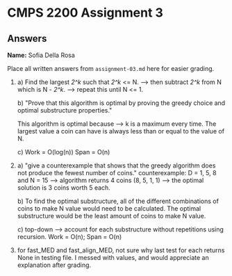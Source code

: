 # CMPS 2200 Assignment 3
## Answers

**Name:** Sofia Della Rosa


Place all written answers from `assignment-03.md` here for easier grading.

1. a) Find the largest *2^k* such that *2^k* <= N. --> then subtract *2^k* from N which is N - *2^k*. --> repeat this until N <= 1.
   
   b) "Prove that this algorithm is optimal by proving the greedy choice and optimal substructure properties."
   
   This algorithm is optimal because --> k is a maximum every time. The largest value a coin can have is always less than or equal to the value of N.

   c) Work = O(log(n)) 
      Span = O(n)
2. a) "give a counterexample that shows that the greedy algorithm does not produce the fewest number of coins."
   counterexample: D = 1, 5, 8 and N = 15 --> algorithm returns 4 coins (8, 5, 1, 1) --> the optimal solution is 3 coins worth 5 each.
   
   b) To find the optimal substructure, all of the different combinations of coins to make N value would need to be calculated. The optimal substructure would be the least amount of coins to make N value.

   c) top-down --> account for each substructure without repetitions using recursion.
    Work = O(n); Span = O(n)

3. for fast_MED and fast_align_MED, not sure why last test for each returns None in testing file. I messed with values, and would appreciate an explanation after grading. 
